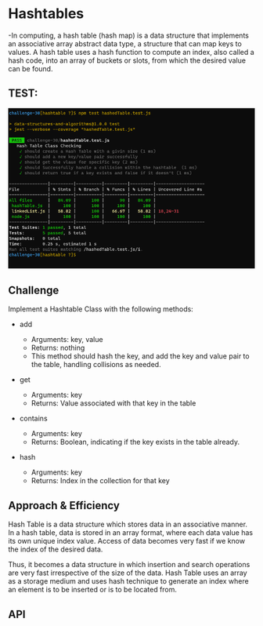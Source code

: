 # Hashtables
<!-- Short summary or background information -->
-In computing, a hash table (hash map) is a data structure that implements an associative array abstract data type, a structure that can map keys to values. A hash table uses a hash function to compute an index, also called a hash code, into an array of buckets or slots, from which the desired value can be found.
## TEST:
![ds](./cc30t.png)


## Challenge
<!-- Description of the challenge -->
Implement a Hashtable Class with the following methods:

- add

  - Arguments: key, value
  - Returns: nothing
  - This method should hash the key, and add the key and value pair to the table, handling collisions as needed.

- get

  - Arguments: key
  - Returns: Value associated with that key in the table

- contains

  - Arguments: key
  - Returns: Boolean, indicating if the key exists in the table already.

- hash

  - Arguments: key
  - Returns: Index in the collection for that key
## Approach & Efficiency
<!-- What approach did you take? Why? What is the Big O space/time for this approach? -->
Hash Table is a data structure which stores data in an associative manner. In a hash table, data is stored in an array format, where each data value has its own unique index value. Access of data becomes very fast if we know the index of the desired data.

Thus, it becomes a data structure in which insertion and search operations are very fast irrespective of the size of the data. Hash Table uses an array as a storage medium and uses hash technique to generate an index where an element is to be inserted or is to be located from.
## API
<!-- Description of each method publicly available in each of your hashtable -->